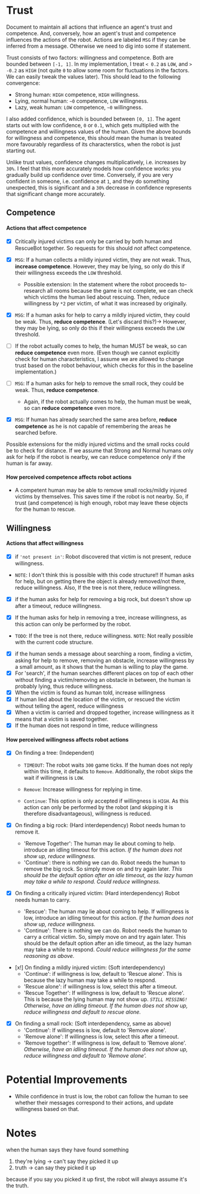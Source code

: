 # Trust  
Document to maintain all actions that influence an agent's trust and competence. And, conversely, how an agent's trust and competence influences the actions of the robot. Actions are labeled `MSG` if they can be inferred from a message. Otherwise we need to dig into some if statement.

Trust consists of two factors: willingness and competence. Both are bounded between `[-1, 1]`. In my implementation, I treat `< 0.2` as `LOW`, and `> -0.2` as `HIGH` (not quite `0` to allow some room for fluctuations in the factors. We can easily tweak the values later). This should lead to the following convergence:

- Strong human: `HIGH` competence, `HIGH` willingness.
- Lying, normal human: `~0` competence, `LOW` willingness.
- Lazy, weak human: `LOW` competence, `~0` willingness. 

I also added confidence, which is bounded between `[0, 1]`. The agent starts out with low confidence, `0` or `0.1`, which gets multiplied with the competence and willingness values of the human. Given the above bounds for willingness and competence, this should mean the human is treated more favourably regardless of its characterstics, when the robot is just starting out.

Unlike trust values, confidence changes multiplicatively, i.e. increases by `30%`. I feel that this more accurately models how confidence works: you gradually build up confidence over time. Conversely, if you are very confident in someone, i.e. confidence at `1`, and they do something unexpected, this is significant and a `30%` decrease in confidence represents that significant change more accurately. 

## Competence
#### Actions that affect competence

- [x] Critically injured victims can only be carried by both human and RescueBot together. So requests for this should *not* affect competence. 

- [x] `MSG`: If a human collects a mildly injured victim, they are not weak. Thus, **increase competence**. However, they may be lying, so only do this if their willingness exceeds the `LOW` threshold.
    - Possible extension: In the statement where the robot proceeds to-research all rooms because the game is not complete, we can check which victims the human lied about rescuing. Then, reduce willingness by `*2` per victim, of what it was increased by originally.

- [x] `MSG`: If a human asks for help to carry a mildly injured victim, they could be weak. Thus, **reduce competence**. (Let's discard this?)-> However, they may be lying, so only do this if their willingness exceeds the `LOW` threshold. 
- [ ] If the robot actually comes to help, the human MUST be weak, so can **reduce competence** even more. 
    (Even though we cannot explicitly check for human characteristics, I assume we are allowed to change trust based on the robot behaviour, which checks for this in the baseline implementation.)

- [ ] `MSG`: If a human asks for help to remove the small rock, they could be weak. Thus, **reduce competence**. 
    - Again, if the robot actually comes to help, the human must be weak, so can **reduce competence** even more.

- [x] `MSG`: If human has already searched the same area before, **reduce competence** as he is not capable of remembering the areas he searched before.

Possible extensions for the midly injured victims and the small rocks could be to check for distance. If we assume that Strong and Normal humans only ask for help if the robot is nearby, we can reduce competence only if the human is far away.

#### How perceived competence affects robot actions
- A competent human may be able to remove small rocks/mildly injured victims by themselves. This saves time if the robot is not nearby. So, if trust (and competence) is high enough, robot may leave these objects for the human to rescue.

## Willingness 
#### Actions that affect willingness

- [x] if `'not present in'`: Robot discovered that victim is not present, reduce willingness.
- `NOTE`: I don't think this is possible with this code structure!! If human asks for help, but on getting there the object is already removed/not there, reduce willingness. Also, If the tree is not there, reduce willingness.
- [x] if the human asks for help for removing a big rock, but doesn't show up after a timeout, reduce willingness. 

- [x] If the human asks for help in removing a tree, increase willingness, as this action can only be performed by the robot. 
- `TODO`: If the tree is not there, reduce willingness. `NOTE`: Not really possible with the current code structure.
- [x] if the human sends a message about searching a room, finding a victim, asking for help to remove, removing an obstacle, increase willingness by a small amount, as it shows that the human is willing to play the game.
- [x] For 'search', if the human searches different places on top of each other without finding a victim/removing an obstacle in between, the human is probably lying, thus reduce willingness.
- [x] When the victim is found as human told, increase willingness
- [x] If human lied about the location of the victim, or rescued the victim without telling the agent, reduce willingness
- [x] When a victim is carried and dropped together, increase willingness as it means that a victim is saved together.
- [x] If the human does not respond in time, reduce willingness

#### How perceived willingness affects robot actions

- [x] On finding a tree: (Independent)

    - `TIMEOUT`: The robot waits `300` game ticks. If the human does not reply within this time, it defaults to `Remove`. Additionally, the robot skips the wait if willingness is `LOW`.

    - `Remove`: Increase willingness for replying in time.

    - `Continue`: This option is only accepted if willingness is `HIGH`. As this action can only be performed by the robot (and skipping it is therefore disadvantageous), willingness is reduced.

- [x] On finding a big rock: (Hard interdependency) Robot needs human to remove it. 
    - 'Remove Together': The human may lie about coming to help.  introduce an idling timeout for this action.
                         *If the human does not show up, reduce willingness.*
    - 'Continue': there is nothing we can do. Robot needs the human to remove the big rock. So simply move on and try again later.
                         *This should be the default option after an idle timeout, as the lazy human may take a while to respond. Could reduce willingness.*

- [x] On finding a critically injured victim: (Hard interdependency) Robot needs human to carry. 
    - 'Rescue': The human may lie about coming to help. If willingness is low, introduce an idling timeout for this action.
                *If the human does not show up, reduce willingness.*
    - 'Continue': There is nothing we can do. Robot needs the human to carry a critical victim. So, simply move on and try again later. This should be the default option after an idle timeout, as the lazy human may take a while to respond.
                  *Could reduce willingness for the same reasoning as above.*

- [x!] On finding a mildly injured victim: (Soft interdependency)
    - 'Continue': if willingness is low, default to 'Rescue alone'. This is because the lazy human may take a while to respond.
    - 'Rescue alone': if willingness is low, select this after a timeout. 
    - 'Rescue Together': If willingness is low, default to 'Rescue alone'. This is because the lying human may not show up.
                         *`STILL MISSING!` Otherwise, have an idling timeout. If the human does not show up, reduce willingness and default to rescue alone.*

- [x] On finding a small rock: (Soft interdependency, same as above)
    - 'Continue': If willingness is low, default to 'Remove alone'.
    - 'Remove alone': If willingness is low, select this after a timeout. 
    - 'Remove together': If willingness is low, default to 'Remove alone'.
                         *Otherwise, have an idling timeout. If the human does not show up, reduce willingness and default to 'Remove alone'.*


# Potential Improvements 
- While confidence in trust is low, the robot can follow the human to see whether their messages correspond to their actions, and update willingness based on that. 


# Notes


when the human says they have found something
1. they're lying 
    -> can't say they picked it up
2. truth
    -> can say they picked it up

because if you say you picked it up first, 
the robot will always assume it's the truth.
